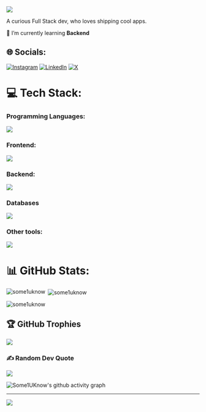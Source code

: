  <img src="https://readme-typing-svg.herokuapp.com/?font=Righteous&size=35&center=true&vCenter=true&width=500&height=70&duration=4000&lines=Hi+There!+👋;+I'm+Raghav+Sharma!;" />

A curious Full Stack dev, who loves shipping cool apps.

🌱 I’m currently learning **Backend**


## 🌐 Socials:
[![Instagram](https://img.shields.io/badge/Instagram-%23E4405F.svg?logo=Instagram&logoColor=white)](https://instagram.com/snippet.master__) [![LinkedIn](https://img.shields.io/badge/LinkedIn-%230077B5.svg?logo=linkedin&logoColor=white)](https://linkedin.com/in/raghavsharmaweb3) [![X](https://img.shields.io/badge/X-black.svg?logo=X&logoColor=white)](https://x.com/raghav_sharma_7) 

# 💻 Tech Stack:

### Programming Languages:
<img src="https://skillicons.dev/icons?i=javascript,typescript,cpp,python"/>

### Frontend:
<img src="https://skillicons.dev/icons?i=html,css,tailwind,materialui,react,nextjs,angular" />

### Backend:
<img src="https://skillicons.dev/icons?i=express,nodejs,django" />

### Databases 
<img src="https://skillicons.dev/icons?i=mongodb,postgresql"/>

### Other tools:
<img src="https://skillicons.dev/icons?i=vercel,cloudflare,docker,git,github" />

# 📊 GitHub Stats:
<p><img align="left" src="https://github-readme-stats.vercel.app/api/top-langs?username=some1uknow&theme=react&show_icons=true&locale=en&layout=compact" alt="some1uknow" /></p>
<p>&nbsp;<img align="center" src="https://github-readme-stats.vercel.app/api?username=some1uknow&theme=react&show_icons=true&locale=en" alt="some1uknow" /></p>
<p><img align="center" src="https://github-readme-streak-stats.herokuapp.com/?user=some1uknow&theme=react&" alt="some1uknow" /></p>

## 🏆 GitHub Trophies
![](https://github-profile-trophy.vercel.app/?username=Some1Uknow&theme=radical&no-frame=false&no-bg=true&margin-w=4)

### ✍️ Random Dev Quote
![](https://quotes-github-readme.vercel.app/api?type=horizontal&theme=radical)

![Some1UKnow's github activity graph](https://github-readme-activity-graph.vercel.app/graph?username=Some1Uknow&bg_color=000000&color=ffffff&line=c800ff&point=ffffff&area=true&hide_border=true)

---
![](https://komarev.com/ghpvc/?username=some1uknow&color=blueviolet)

<!-- Proudly created with GPRM ( https://gprm.itsvg.in ) -->
